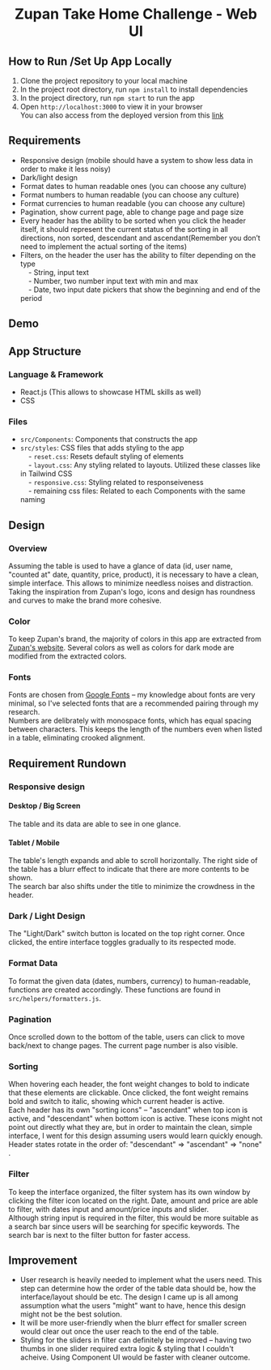 <h1 align="center">Zupan Take Home Challenge - Web UI</h1>

## How to Run /Set Up App Locally
1. Clone the project repository to your local machine
2. In the project root directory, run ``npm install`` to install dependencies
3. In the project directory, run ``npm start`` to run the app
4. Open ``http://localhost:3000`` to view it in your browser</br>
You can also access from the deployed version from this [link](zupan-assignment.vercel.app)

## Requirements
- Responsive design (mobile should have a system to show less data in order to make it less noisy)</br>
- Dark/light design</br>
- Format dates to human readable ones (you can choose any culture)</br>
- Format numbers to human readable (you can choose any culture)</br>
- Format currencies to human readable (you can choose any culture)</br>
- Pagination, show current page, able to change page and page size</br>
- Every header has the ability to be sorted when you click the header itself, it should represent the current status of the sorting in all directions, non sorted, descendant and ascendant(Remember you don’t need to implement the actual sorting of the items)</br>
- Filters, on the header the user has the ability to filter depending on the type </br>
&nbsp;&nbsp;&nbsp;&nbsp;- String, input text</br>
&nbsp;&nbsp;&nbsp;&nbsp;- Number, two number input text with min and max</br>
&nbsp;&nbsp;&nbsp;&nbsp;- Date, two input date pickers that show the beginning and end of the period</br>

## Demo


## App Structure
### Language & Framework 
- React.js (This allows to showcase HTML skills as well)
- CSS
  
### Files
- ``src/Components``: Components that constructs the app
- ``src/styles``: CSS files that adds styling to the app</br>
 &nbsp;&nbsp;&nbsp;&nbsp;- ```reset.css```: Resets default styling of elements</br>
 &nbsp;&nbsp;&nbsp;&nbsp;- ```layout.css```: Any styling related to layouts. Utilized these classes like in Tailwind CSS</br>
 &nbsp;&nbsp;&nbsp;&nbsp;- ```responsive.css```: Styling related to responseiveness</br>
 &nbsp;&nbsp;&nbsp;&nbsp;- remaining css files: Related to each Components with the same naming</br>

## Design
### Overview
Assuming the table is used to have a glance of data (id, user name, "counted at" date, quantity, price, product), it is necessary to have a clean, simple interface. This allows to minimize needless noises and distraction.</br>
Taking the inspiration from Zupan's logo, icons and design has roundness and curves to make the brand more cohesive.

### Color
To keep Zupan's brand, the majority of colors in this app are extracted from [Zupan's website](https://zupan.ai/). Several colors as well as colors for dark mode are modified from the extracted colors. 

### Fonts
Fonts are chosen from [Google Fonts](https://fonts.google.com/) – my knowledge about fonts are very minimal, so I've selected fonts that are a recommended pairing through my research.</br>
Numbers are delibrately with monospace fonts, which has equal spacing between characters. This keeps the length of the numbers even when listed in a table, eliminating crooked alignment. 


## Requirement Rundown
### Responsive design
<h4>Desktop / Big Screen</h4>
The table and its data are able to see in one glance.</br>

<h4>Tablet / Mobile</h4>
The table's length expands and able to scroll horizontally. The right side of the table has a blurr effect to indicate that there are more contents to be shown.</br> 
The search bar also shifts under the title to minimize the crowdness in the header.


### Dark / Light Design
The "Light/Dark" switch button is located on the top right corner. Once clicked, the entire interface toggles gradually to its respected mode.

### Format Data
To format the given data (dates, numbers, currency) to human-readable, functions are created accordingly. These functions are found in ``src/helpers/formatters.js``.

### Pagination
Once scrolled down to the bottom of the table, users can click to move back/next to change pages. The current page number is also visible.

### Sorting
When hovering each header, the font weight changes to bold to indicate that these elements are clickable. Once clicked, the font weight remains bold and switch to italic, showing which current header is active.</br>
Each header has its own "sorting icons" – "ascendant" when top icon is active, and "descendant" when bottom icon is active. These icons might not point out directly what they are, but in order to maintain the clean, simple interface, I went for this design assuming users would learn quickly enough.</br>
Header states rotate in the order of: "descendant" => "ascendant" => "none" .

### Filter
To keep the interface organized, the filter system has its own window by clicking the filter icon located on the right. Date, amount and price are able to filter, with dates input and amount/price inputs and slider.</br>
Although string input is required in the filter, this would be more suitable as a search bar since users will be searching for specific keywords. The search bar is next to the filter button for faster access. 


## Improvement
- User research is heavily needed to implement what the users need. This step can determine how the order of the table data should be, how the interface/layout should be etc. The design I came up is all among assumption what the users "might" want to have, hence this design might not be the best solution.
- It will be more user-friendly when the blurr effect for smaller screen would clear out once the user reach to the end of the table.
- Styling for the sliders in filter can definitely be improved – having two thumbs in one slider required extra logic & styling that I couldn't acheive. Using Component UI would be faster with cleaner outcome.
